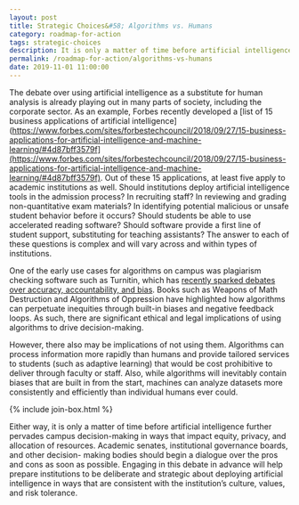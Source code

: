```yaml
---
layout: post
title: Strategic Choices&#58; Algorithms vs. Humans
category: roadmap-for-action
tags: strategic-choices
description: It is only a matter of time before artificial intelligence further pervades campus decision-making in ways that impact equity, privacy, and allocation of resources.
permalink: /roadmap-for-action/algorithms-vs-humans
date: 2019-11-01 11:00:00
---
```


The debate over using artificial intelligence as a substitute for human analysis is already playing out in many parts of society, including the corporate sector. As an example, Forbes recently developed a [list of 15 business applications of artificial intelligence](https://www.forbes.com/sites/forbestechcouncil/2018/09/27/15-business-applications-for-artificial-intelligence-and-machine-learning/#4d87bff3579f](https://www.forbes.com/sites/forbestechcouncil/2018/09/27/15-business-applications-for-artificial-intelligence-and-machine-learning/#4d87bff3579f). Out of these 15 applications, at least five apply to academic institutions as well. Should institutions deploy artificial intelligence tools in the admission process? In recruiting staff? In reviewing and grading non-quantitative exam materials? In identifying potential malicious or unsafe student behavior before it occurs? Should students be able to use accelerated reading software? Should software provide a first line of student support, substituting for teaching assistants? The answer to each of these questions is complex and will vary across and within types of institutions.

One of the early use cases for algorithms on campus was plagiarism checking software such as Turnitin, which has [recently sparked debates over accuracy, accountability, and bias](https://www.insidehighered.com/news/2017/06/19/anti-turnitin-manifesto-calls-resistance-some-technology-digital-age). Books such as Weapons of Math Destruction and Algorithms of Oppression have highlighted how algorithms can perpetuate inequities through built-in biases and negative feedback loops. As such, there are significant ethical and legal implications of using algorithms to drive decision-making.

However, there also may be implications of not using them. Algorithms can process information more rapidly than humans and provide tailored services to students (such as adaptive learning) that would be cost prohibitive to deliver through faculty or staff. Also, while algorithms will inevitably contain biases that are built in from the start, machines can analyze datasets more consistently and efficiently than individual humans ever could.

{% include join-box.html %}

Either way, it is only a matter of time before artificial intelligence further pervades campus decision-making in ways that impact equity, privacy, and allocation of resources. Academic senates, institutional governance boards, and other decision- making bodies should begin a dialogue over the pros and cons as soon as possible. Engaging in this debate in advance will help prepare institutions to be deliberate and strategic about deploying artificial intelligence in ways that are consistent with the institution’s culture, values, and risk tolerance.
